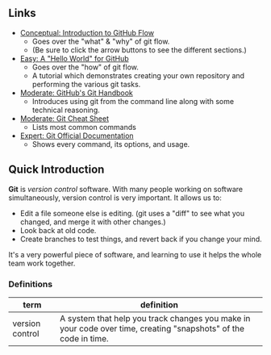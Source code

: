 ## Links
* [Conceptual: Introduction to GitHub Flow](https://guides.github.com/introduction/flow/)
  * Goes over the "what" & "why" of git flow.
  * (Be sure to click the arrow buttons to see the different sections.)
* [Easy: A "Hello World" for GitHub](https://guides.github.com/activities/hello-world/)
  * Goes over the "how" of git flow.
  * A tutorial which demonstrates creating your own repository and performing the various git tasks.
* [Moderate: GitHub's Git Handbook](https://guides.github.com/introduction/git-handbook/)
  * Introduces using git from the command line along with some technical reasoning.
* [Moderate: Git Cheat Sheet](https://github.github.com/training-kit/downloads/github-git-cheat-sheet.pdf)
  * Lists most common commands
* [Expert: Git Official Documentation](https://git-scm.com/docs)
  * Shows every command, its options, and usage.

## Quick Introduction

**Git** is *version control* software.  With many people working on software simultaneously, version control is very important.  It allows us to:
* Edit a file someone else is editing. (git uses a "diff" to see what you changed, and merge it with other changes.)
* Look back at old code.
* Create branches to test things, and revert back if you change your mind.

It's a very powerful piece of software, and learning to use it helps the whole team work together.

### Definitions
|term|definition|
|--|--|
|version control|A system that help you track changes you make in your code over time, creating "snapshots" of the code in time.|